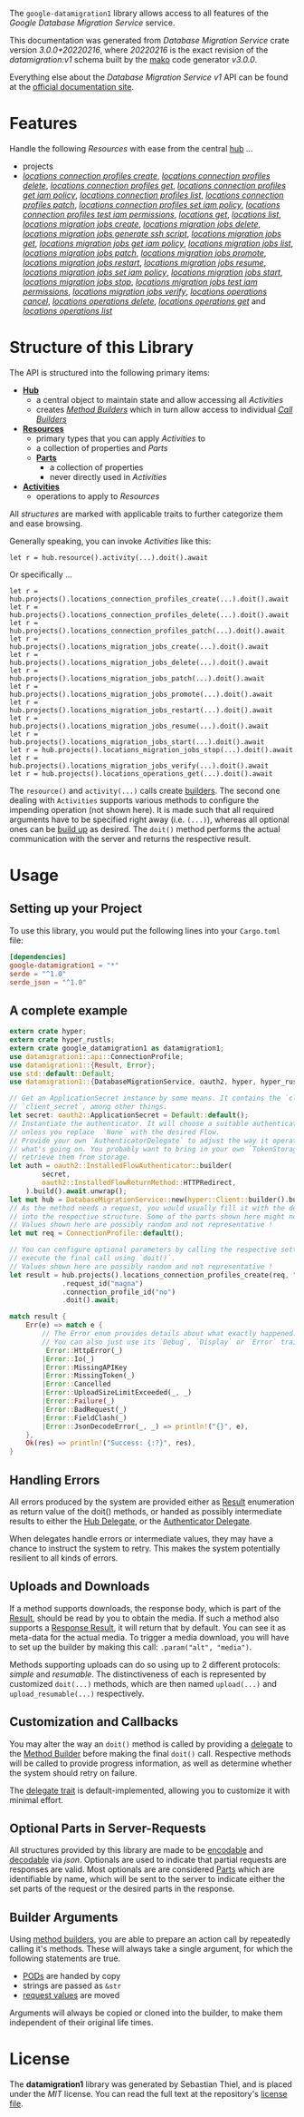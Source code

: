 <!---
DO NOT EDIT !
This file was generated automatically from 'src/mako/api/README.md.mako'
DO NOT EDIT !
-->
The `google-datamigration1` library allows access to all features of the *Google Database Migration Service* service.

This documentation was generated from *Database Migration Service* crate version *3.0.0+20220216*, where *20220216* is the exact revision of the *datamigration:v1* schema built by the [mako](http://www.makotemplates.org/) code generator *v3.0.0*.

Everything else about the *Database Migration Service* *v1* API can be found at the
[official documentation site](https://cloud.google.com/database-migration/).
# Features

Handle the following *Resources* with ease from the central [hub](https://docs.rs/google-datamigration1/3.0.0+20220216/google_datamigration1/DatabaseMigrationService) ... 

* projects
 * [*locations connection profiles create*](https://docs.rs/google-datamigration1/3.0.0+20220216/google_datamigration1/api::ProjectLocationConnectionProfileCreateCall), [*locations connection profiles delete*](https://docs.rs/google-datamigration1/3.0.0+20220216/google_datamigration1/api::ProjectLocationConnectionProfileDeleteCall), [*locations connection profiles get*](https://docs.rs/google-datamigration1/3.0.0+20220216/google_datamigration1/api::ProjectLocationConnectionProfileGetCall), [*locations connection profiles get iam policy*](https://docs.rs/google-datamigration1/3.0.0+20220216/google_datamigration1/api::ProjectLocationConnectionProfileGetIamPolicyCall), [*locations connection profiles list*](https://docs.rs/google-datamigration1/3.0.0+20220216/google_datamigration1/api::ProjectLocationConnectionProfileListCall), [*locations connection profiles patch*](https://docs.rs/google-datamigration1/3.0.0+20220216/google_datamigration1/api::ProjectLocationConnectionProfilePatchCall), [*locations connection profiles set iam policy*](https://docs.rs/google-datamigration1/3.0.0+20220216/google_datamigration1/api::ProjectLocationConnectionProfileSetIamPolicyCall), [*locations connection profiles test iam permissions*](https://docs.rs/google-datamigration1/3.0.0+20220216/google_datamigration1/api::ProjectLocationConnectionProfileTestIamPermissionCall), [*locations get*](https://docs.rs/google-datamigration1/3.0.0+20220216/google_datamigration1/api::ProjectLocationGetCall), [*locations list*](https://docs.rs/google-datamigration1/3.0.0+20220216/google_datamigration1/api::ProjectLocationListCall), [*locations migration jobs create*](https://docs.rs/google-datamigration1/3.0.0+20220216/google_datamigration1/api::ProjectLocationMigrationJobCreateCall), [*locations migration jobs delete*](https://docs.rs/google-datamigration1/3.0.0+20220216/google_datamigration1/api::ProjectLocationMigrationJobDeleteCall), [*locations migration jobs generate ssh script*](https://docs.rs/google-datamigration1/3.0.0+20220216/google_datamigration1/api::ProjectLocationMigrationJobGenerateSshScriptCall), [*locations migration jobs get*](https://docs.rs/google-datamigration1/3.0.0+20220216/google_datamigration1/api::ProjectLocationMigrationJobGetCall), [*locations migration jobs get iam policy*](https://docs.rs/google-datamigration1/3.0.0+20220216/google_datamigration1/api::ProjectLocationMigrationJobGetIamPolicyCall), [*locations migration jobs list*](https://docs.rs/google-datamigration1/3.0.0+20220216/google_datamigration1/api::ProjectLocationMigrationJobListCall), [*locations migration jobs patch*](https://docs.rs/google-datamigration1/3.0.0+20220216/google_datamigration1/api::ProjectLocationMigrationJobPatchCall), [*locations migration jobs promote*](https://docs.rs/google-datamigration1/3.0.0+20220216/google_datamigration1/api::ProjectLocationMigrationJobPromoteCall), [*locations migration jobs restart*](https://docs.rs/google-datamigration1/3.0.0+20220216/google_datamigration1/api::ProjectLocationMigrationJobRestartCall), [*locations migration jobs resume*](https://docs.rs/google-datamigration1/3.0.0+20220216/google_datamigration1/api::ProjectLocationMigrationJobResumeCall), [*locations migration jobs set iam policy*](https://docs.rs/google-datamigration1/3.0.0+20220216/google_datamigration1/api::ProjectLocationMigrationJobSetIamPolicyCall), [*locations migration jobs start*](https://docs.rs/google-datamigration1/3.0.0+20220216/google_datamigration1/api::ProjectLocationMigrationJobStartCall), [*locations migration jobs stop*](https://docs.rs/google-datamigration1/3.0.0+20220216/google_datamigration1/api::ProjectLocationMigrationJobStopCall), [*locations migration jobs test iam permissions*](https://docs.rs/google-datamigration1/3.0.0+20220216/google_datamigration1/api::ProjectLocationMigrationJobTestIamPermissionCall), [*locations migration jobs verify*](https://docs.rs/google-datamigration1/3.0.0+20220216/google_datamigration1/api::ProjectLocationMigrationJobVerifyCall), [*locations operations cancel*](https://docs.rs/google-datamigration1/3.0.0+20220216/google_datamigration1/api::ProjectLocationOperationCancelCall), [*locations operations delete*](https://docs.rs/google-datamigration1/3.0.0+20220216/google_datamigration1/api::ProjectLocationOperationDeleteCall), [*locations operations get*](https://docs.rs/google-datamigration1/3.0.0+20220216/google_datamigration1/api::ProjectLocationOperationGetCall) and [*locations operations list*](https://docs.rs/google-datamigration1/3.0.0+20220216/google_datamigration1/api::ProjectLocationOperationListCall)




# Structure of this Library

The API is structured into the following primary items:

* **[Hub](https://docs.rs/google-datamigration1/3.0.0+20220216/google_datamigration1/DatabaseMigrationService)**
    * a central object to maintain state and allow accessing all *Activities*
    * creates [*Method Builders*](https://docs.rs/google-datamigration1/3.0.0+20220216/google_datamigration1/client::MethodsBuilder) which in turn
      allow access to individual [*Call Builders*](https://docs.rs/google-datamigration1/3.0.0+20220216/google_datamigration1/client::CallBuilder)
* **[Resources](https://docs.rs/google-datamigration1/3.0.0+20220216/google_datamigration1/client::Resource)**
    * primary types that you can apply *Activities* to
    * a collection of properties and *Parts*
    * **[Parts](https://docs.rs/google-datamigration1/3.0.0+20220216/google_datamigration1/client::Part)**
        * a collection of properties
        * never directly used in *Activities*
* **[Activities](https://docs.rs/google-datamigration1/3.0.0+20220216/google_datamigration1/client::CallBuilder)**
    * operations to apply to *Resources*

All *structures* are marked with applicable traits to further categorize them and ease browsing.

Generally speaking, you can invoke *Activities* like this:

```Rust,ignore
let r = hub.resource().activity(...).doit().await
```

Or specifically ...

```ignore
let r = hub.projects().locations_connection_profiles_create(...).doit().await
let r = hub.projects().locations_connection_profiles_delete(...).doit().await
let r = hub.projects().locations_connection_profiles_patch(...).doit().await
let r = hub.projects().locations_migration_jobs_create(...).doit().await
let r = hub.projects().locations_migration_jobs_delete(...).doit().await
let r = hub.projects().locations_migration_jobs_patch(...).doit().await
let r = hub.projects().locations_migration_jobs_promote(...).doit().await
let r = hub.projects().locations_migration_jobs_restart(...).doit().await
let r = hub.projects().locations_migration_jobs_resume(...).doit().await
let r = hub.projects().locations_migration_jobs_start(...).doit().await
let r = hub.projects().locations_migration_jobs_stop(...).doit().await
let r = hub.projects().locations_migration_jobs_verify(...).doit().await
let r = hub.projects().locations_operations_get(...).doit().await
```

The `resource()` and `activity(...)` calls create [builders][builder-pattern]. The second one dealing with `Activities` 
supports various methods to configure the impending operation (not shown here). It is made such that all required arguments have to be 
specified right away (i.e. `(...)`), whereas all optional ones can be [build up][builder-pattern] as desired.
The `doit()` method performs the actual communication with the server and returns the respective result.

# Usage

## Setting up your Project

To use this library, you would put the following lines into your `Cargo.toml` file:

```toml
[dependencies]
google-datamigration1 = "*"
serde = "^1.0"
serde_json = "^1.0"
```

## A complete example

```Rust
extern crate hyper;
extern crate hyper_rustls;
extern crate google_datamigration1 as datamigration1;
use datamigration1::api::ConnectionProfile;
use datamigration1::{Result, Error};
use std::default::Default;
use datamigration1::{DatabaseMigrationService, oauth2, hyper, hyper_rustls};

// Get an ApplicationSecret instance by some means. It contains the `client_id` and 
// `client_secret`, among other things.
let secret: oauth2::ApplicationSecret = Default::default();
// Instantiate the authenticator. It will choose a suitable authentication flow for you, 
// unless you replace  `None` with the desired Flow.
// Provide your own `AuthenticatorDelegate` to adjust the way it operates and get feedback about 
// what's going on. You probably want to bring in your own `TokenStorage` to persist tokens and
// retrieve them from storage.
let auth = oauth2::InstalledFlowAuthenticator::builder(
        secret,
        oauth2::InstalledFlowReturnMethod::HTTPRedirect,
    ).build().await.unwrap();
let mut hub = DatabaseMigrationService::new(hyper::Client::builder().build(hyper_rustls::HttpsConnector::with_native_roots()), auth);
// As the method needs a request, you would usually fill it with the desired information
// into the respective structure. Some of the parts shown here might not be applicable !
// Values shown here are possibly random and not representative !
let mut req = ConnectionProfile::default();

// You can configure optional parameters by calling the respective setters at will, and
// execute the final call using `doit()`.
// Values shown here are possibly random and not representative !
let result = hub.projects().locations_connection_profiles_create(req, "parent")
             .request_id("magna")
             .connection_profile_id("no")
             .doit().await;

match result {
    Err(e) => match e {
        // The Error enum provides details about what exactly happened.
        // You can also just use its `Debug`, `Display` or `Error` traits
         Error::HttpError(_)
        |Error::Io(_)
        |Error::MissingAPIKey
        |Error::MissingToken(_)
        |Error::Cancelled
        |Error::UploadSizeLimitExceeded(_, _)
        |Error::Failure(_)
        |Error::BadRequest(_)
        |Error::FieldClash(_)
        |Error::JsonDecodeError(_, _) => println!("{}", e),
    },
    Ok(res) => println!("Success: {:?}", res),
}

```
## Handling Errors

All errors produced by the system are provided either as [Result](https://docs.rs/google-datamigration1/3.0.0+20220216/google_datamigration1/client::Result) enumeration as return value of
the doit() methods, or handed as possibly intermediate results to either the 
[Hub Delegate](https://docs.rs/google-datamigration1/3.0.0+20220216/google_datamigration1/client::Delegate), or the [Authenticator Delegate](https://docs.rs/yup-oauth2/*/yup_oauth2/trait.AuthenticatorDelegate.html).

When delegates handle errors or intermediate values, they may have a chance to instruct the system to retry. This 
makes the system potentially resilient to all kinds of errors.

## Uploads and Downloads
If a method supports downloads, the response body, which is part of the [Result](https://docs.rs/google-datamigration1/3.0.0+20220216/google_datamigration1/client::Result), should be
read by you to obtain the media.
If such a method also supports a [Response Result](https://docs.rs/google-datamigration1/3.0.0+20220216/google_datamigration1/client::ResponseResult), it will return that by default.
You can see it as meta-data for the actual media. To trigger a media download, you will have to set up the builder by making
this call: `.param("alt", "media")`.

Methods supporting uploads can do so using up to 2 different protocols: 
*simple* and *resumable*. The distinctiveness of each is represented by customized 
`doit(...)` methods, which are then named `upload(...)` and `upload_resumable(...)` respectively.

## Customization and Callbacks

You may alter the way an `doit()` method is called by providing a [delegate](https://docs.rs/google-datamigration1/3.0.0+20220216/google_datamigration1/client::Delegate) to the 
[Method Builder](https://docs.rs/google-datamigration1/3.0.0+20220216/google_datamigration1/client::CallBuilder) before making the final `doit()` call. 
Respective methods will be called to provide progress information, as well as determine whether the system should 
retry on failure.

The [delegate trait](https://docs.rs/google-datamigration1/3.0.0+20220216/google_datamigration1/client::Delegate) is default-implemented, allowing you to customize it with minimal effort.

## Optional Parts in Server-Requests

All structures provided by this library are made to be [encodable](https://docs.rs/google-datamigration1/3.0.0+20220216/google_datamigration1/client::RequestValue) and 
[decodable](https://docs.rs/google-datamigration1/3.0.0+20220216/google_datamigration1/client::ResponseResult) via *json*. Optionals are used to indicate that partial requests are responses 
are valid.
Most optionals are are considered [Parts](https://docs.rs/google-datamigration1/3.0.0+20220216/google_datamigration1/client::Part) which are identifiable by name, which will be sent to 
the server to indicate either the set parts of the request or the desired parts in the response.

## Builder Arguments

Using [method builders](https://docs.rs/google-datamigration1/3.0.0+20220216/google_datamigration1/client::CallBuilder), you are able to prepare an action call by repeatedly calling it's methods.
These will always take a single argument, for which the following statements are true.

* [PODs][wiki-pod] are handed by copy
* strings are passed as `&str`
* [request values](https://docs.rs/google-datamigration1/3.0.0+20220216/google_datamigration1/client::RequestValue) are moved

Arguments will always be copied or cloned into the builder, to make them independent of their original life times.

[wiki-pod]: http://en.wikipedia.org/wiki/Plain_old_data_structure
[builder-pattern]: http://en.wikipedia.org/wiki/Builder_pattern
[google-go-api]: https://github.com/google/google-api-go-client

# License
The **datamigration1** library was generated by Sebastian Thiel, and is placed 
under the *MIT* license.
You can read the full text at the repository's [license file][repo-license].

[repo-license]: https://github.com/Byron/google-apis-rsblob/main/LICENSE.md
